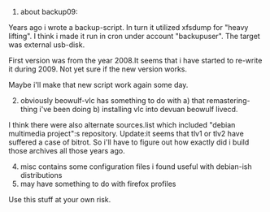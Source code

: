 1. about backup09:

Years ago i wrote a backup-script. In turn it utilized xfsdump for "heavy lifting". I think i made it run in cron under account "backupuser". 
The target was external usb-disk.

First version was from the year 2008.It seems that i have started to re-write it during 2009. Not yet sure if the new version works. 

Maybe i'll make that new script work again some day.



2. obviously beowulf-vlc has something to do with a) that remastering-thing i've been doing b) installing vlc into devuan beowulf livecd.
   
I think there were also alternate sources.list which included "debian multimedia project":s repository. 
Update:it seems that tlv1 or tlv2 have suffered a case of bitrot. So i'll have to figure out how exactly did i build those archives all those years ago.

4. misc contains some configuration files i found useful with debian-ish distributions
5. may have something to do with firefox profiles


Use this stuff at your own risk.

